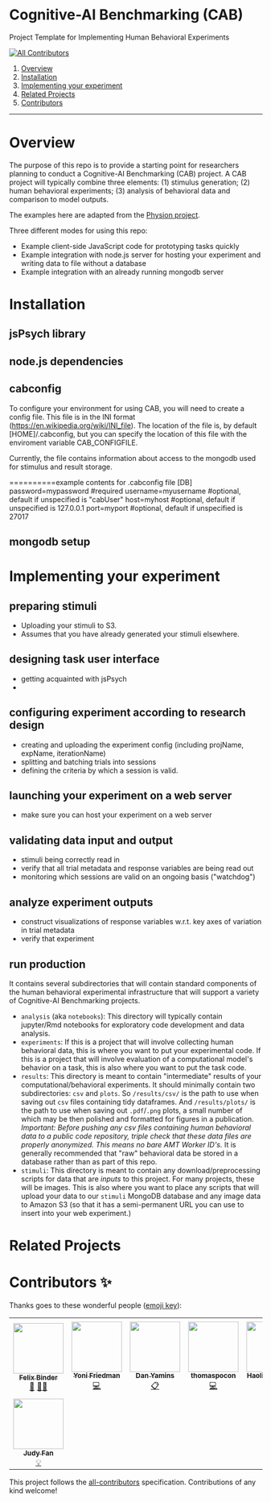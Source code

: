 # Cognitive-AI Benchmarking (CAB)
Project Template for Implementing Human Behavioral Experiments

<!-- ALL-CONTRIBUTORS-BADGE:START - Do not remove or modify this section -->
[![All Contributors](https://img.shields.io/badge/all_contributors-8-orange.svg?style=flat-square)](#contributors-)
<!-- ALL-CONTRIBUTORS-BADGE:END -->

1. [Overview](#overview)
2. [Installation](#installation)
3. [Implementing your experiment](#implementing-your-experiment)
4. [Related Projects](#related-projects)
5. [Contributors](#contributors)

-----
# Overview

The purpose of this repo is to provide a starting point for researchers planning to conduct a Cognitive-AI Benchmarking (CAB) project. 
A CAB project will typically combine three elements: (1) stimulus generation; (2) human behavioral experiments; (3) analysis of behavioral data and comparison to model outputs. 

The examples here are adapted from the [Physion project](https://github.com/cogtoolslab/physics-benchmarking-neurips2021).

Three different modes for using this repo:
- Example client-side JavaScript code for prototyping tasks quickly
- Example integration with node.js server for hosting your experiment and writing data to file without a database
- Example integration with an already running mongodb server

# Installation

## jsPsych library

## node.js dependencies

## cabconfig

To configure your environment for using CAB, you will need to create a config file.  This file is in the INI format (https://en.wikipedia.org/wiki/INI_file).  The location of the file is, by default [HOME]/.cabconfig, but you can specify the location of this file with the enviroment variable CAB_CONFIGFILE.

Currently, the file contains information about access to the mongodb used for stimulus and result storage.  

==========example contents for .cabconfig file
[DB]
password=mypassword #required
username=myusername #optional, default if unspecified is "cabUser"
host=myhost #optional, default if unspecified is 127.0.0.1
port=myport #optional, default if unspecified is 27017


## mongodb setup 


# Implementing your experiment

## preparing stimuli
- Uploading your stimuli to S3. 
- Assumes that you have already generated your stimuli elsewhere.

## designing task user interface
- getting acquainted with jsPsych
- 

## configuring experiment according to research design
- creating and uploading the experiment config (including projName, expName, iterationName)
- splitting and batching trials into sessions
- defining the criteria by which a session is valid.

## launching your experiment on a web server
- make sure you can host your experiment on a web server 

## validating data input and output
- stimuli being correctly read in
- verify that all trial metadata and response variables are being read out 
- monitoring which sessions are valid on an ongoing basis ("watchdog")

## analyze experiment outputs 
- construct visualizations of response variables w.r.t. key axes of variation in trial metadata
- verify that experiment 

## run production 

It contains several subdirectories that will contain standard components of the human behavioral experimental infrastructure that will support a variety of Cognitive-AI Benchmarking projects.

- `analysis` (aka `notebooks`): This directory will typically contain jupyter/Rmd notebooks for exploratory code development and data analysis.
- `experiments`: If this is a project that will involve collecting human behavioral data, this is where you want to put your experimental code. If this is a project that will involve evaluation of a computational model's behavior on a task, this is also where you want to put the task code.
- `results`: This directory is meant to contain "intermediate" results of your computational/behavioral experiments. It should minimally contain two subdirectories: `csv` and `plots`. So `/results/csv/` is the path to use when saving out `csv` files containing tidy dataframes. And `/results/plots/` is the path to use when saving out `.pdf`/`.png` plots, a small number of which may be then polished and formatted for figures in a publication. *Important: Before pushing any csv files containing human behavioral data to a public code repository, triple check that these data files are properly anonymized. This means no bare AMT Worker ID's.* It is generally recommended that "raw" behavioral data be stored in a database rather than as part of this repo.
- `stimuli`: This directory is meant to contain any download/preprocessing scripts for data that are _inputs_ to this project. For many projects, these will be images. This is also where you want to place any scripts that will upload your data to our `stimuli`  MongoDB database and any image data to Amazon S3 (so that it has a semi-permanent URL you can use to insert into your web experiment.)

# Related Projects

# Contributors ✨

Thanks goes to these wonderful people ([emoji key](https://allcontributors.org/docs/en/emoji-key)):

<!-- ALL-CONTRIBUTORS-LIST:START - Do not remove or modify this section -->
<!-- prettier-ignore-start -->
<!-- markdownlint-disable -->
<table>
  <tr>
    <td align="center"><a href="http://ac.felixbinder.net"><img src="https://avatars.githubusercontent.com/u/24477285?v=4?s=100" width="100px;" alt=""/><br /><sub><b>Felix Binder</b></sub></a><br /><a href="#maintenance-felixbinder" title="Maintenance">🚧</a> <a href="#mentoring-felixbinder" title="Mentoring">🧑‍🏫</a></td>
    <td align="center"><a href="http://yonifriedman.com"><img src="https://avatars.githubusercontent.com/u/26826815?v=4?s=100" width="100px;" alt=""/><br /><sub><b>Yoni Friedman</b></sub></a><br /><a href="https://github.com/cogtoolslab/cognitive-ai-benchmarking/commits?author=yifr" title="Code">💻</a></td>
    <td align="center"><a href="https://github.com/yamins81"><img src="https://avatars.githubusercontent.com/u/231307?v=4?s=100" width="100px;" alt=""/><br /><sub><b>Dan Yamins</b></sub></a><br /><a href="#eventOrganizing-yamins81" title="Event Organizing">📋</a></td>
    <td align="center"><a href="https://github.com/thomaspocon"><img src="https://avatars.githubusercontent.com/u/5657644?v=4?s=100" width="100px;" alt=""/><br /><sub><b>thomaspocon</b></sub></a><br /><a href="https://github.com/cogtoolslab/cognitive-ai-benchmarking/commits?author=thomaspocon" title="Code">💻</a></td>
    <td align="center"><a href="https://github.com/HaoliangWang"><img src="https://avatars.githubusercontent.com/u/26497509?v=4?s=100" width="100px;" alt=""/><br /><sub><b>Haoliang Wang</b></sub></a><br /><a href="https://github.com/cogtoolslab/cognitive-ai-benchmarking/commits?author=HaoliangWang" title="Code">💻</a></td>
    <td align="center"><a href="https://github.com/justintheyang"><img src="https://avatars.githubusercontent.com/u/51468707?v=4?s=100" width="100px;" alt=""/><br /><sub><b>Justin Yang</b></sub></a><br /><a href="https://github.com/cogtoolslab/cognitive-ai-benchmarking/commits?author=justintheyang" title="Code">💻</a></td>
    <td align="center"><a href="http://rxdhawkins.com"><img src="https://avatars.githubusercontent.com/u/5262024?v=4?s=100" width="100px;" alt=""/><br /><sub><b>Robert Hawkins</b></sub></a><br /><a href="#tool-hawkrobe" title="Tools">🔧</a></td>
  </tr>
  <tr>
    <td align="center"><a href="https://cogtoolslab.github.io"><img src="https://avatars.githubusercontent.com/u/3938264?v=4?s=100" width="100px;" alt=""/><br /><sub><b>Judy Fan</b></sub></a><br /><a href="#example-judithfan" title="Examples">💡</a></td>
  </tr>
</table>

<!-- markdownlint-restore -->
<!-- prettier-ignore-end -->

<!-- ALL-CONTRIBUTORS-LIST:END -->

This project follows the [all-contributors](https://github.com/all-contributors/all-contributors) specification. Contributions of any kind welcome!

